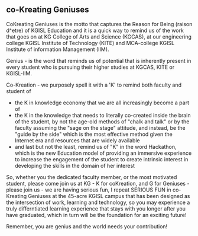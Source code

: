 <!-- title: CoKreating Geniuses -->

## co-Kreating Geniuses

CoKreating Geniuses is the motto that captures the Reason for Being (raison d^etre) of KGISL Education and it is a quick way to remind us of the work that goes on at KG College of Arts and Science (KGCAS), at our engineering college KGISL Institute of Technology (KITE) and MCA-college KGISL Institute of information Management (IIM).

Genius - is the word that reminds us of potential that is inherently present in every student who is pursuing their higher studies at KGCAS, KITE or KGISL-IIM. 

Co-Kreation - we purposely spell it with a 'K' to remind both faculty and student of 
   - the K in knowledge economy that we are all increasingly become a part of 
   - the K in the knowledge that needs to literally co-created inside the brain of the student, by not the age-old methods of "chalk and talk" or by the faculty assuming the "sage on the stage" attitude, and instead, be the "guide by the side" which is the most effective method given the Internet era and resources that are widely available 
   - and last but not the least, remind us of "K" in the word Hackathon, which is the new Education model of providing an immersive experience to increase the engagement of the student to create intrinsic interest in developing the skills in the domain of her interest 

So, whether you the dedicated faculty member, or the most motivated student, please come join us at KG - K for coKreation, and G for Geniuses - please join us - we are having serious fun, I repeat SERIOUS FUN in co-Kreating Geniuses at the 45-acre KGISL campus that has been designed as the intersection of work, learning and technology, so you may experience a truly differntiated  learning experience that stays with you longer after you have graduated, which in turn will be the foundation for an exciting future!

Remember, you are genius and the world needs your contribution! 


